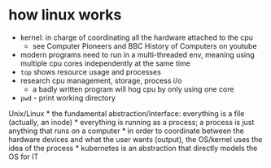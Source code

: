 # how linux works

* kernel: in charge of coordinating all the hardware attached to the cpu
    * see Computer Pioneers and BBC History of Computers on youtube
* modern programs need to run in a multi-threaded env, meaning using multiple cpu cores independently at the same time
* `top` shows resource usage and processes
* research cpu management, storage, process i/o
    * a badly written program will hog cpu by only using one core
* `pwd` - print working directory

Unix/Linux 
    * the fundamental abstraction/interface: everything is a file (actually, an inode)
    * everything is running as a process; a process is just anything that runs on a computer
    * in order to coordinate between the hardware devices and what the user wants (output), the OS/kernel uses the idea of the process
    * kubernetes is an abstraction that directly models the OS for IT 
